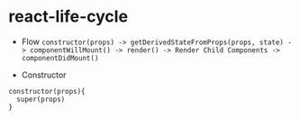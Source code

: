 # react-life-cycle

- Flow 
`constructor(props) -> getDerivedStateFromProps(props, state) -> componentWillMount() -> render() -> Render Child Components -> componentDidMount()`


- Constructor 
```
constructor(props){
  super(props)
}
```

